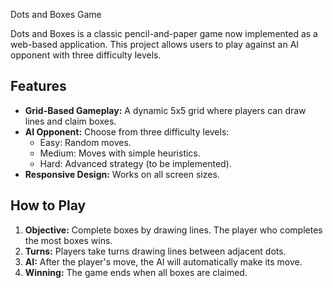Dots and Boxes Game

Dots and Boxes is a classic pencil-and-paper game now implemented as a web-based application. This project allows users to play against an AI opponent with three difficulty levels.

## Features

- **Grid-Based Gameplay:** A dynamic 5x5 grid where players can draw lines and claim boxes.
- **AI Opponent:** Choose from three difficulty levels:
  - Easy: Random moves.
  - Medium: Moves with simple heuristics.
  - Hard: Advanced strategy (to be implemented).
- **Responsive Design:** Works on all screen sizes.

## How to Play

1. **Objective:** Complete boxes by drawing lines. The player who completes the most boxes wins.
2. **Turns:** Players take turns drawing lines between adjacent dots.
3. **AI:** After the player's move, the AI will automatically make its move.
4. **Winning:** The game ends when all boxes are claimed.
